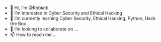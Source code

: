 - 👋 Hi, I’m @Robiatti
- 👀 I’m interested in Cyber Security and Ethical Hacking 
- 🌱 I’m currently learning Cyber Security, Ethical Hacking, Python, Hack the Box
- 💞️ I’m looking to collaborate on ...
- 📫 How to reach me ...

<!---
Robiatti/Robiatti is a ✨ special ✨ repository because its `README.md` (this file) appears on your GitHub profile.
You can click the Preview link to take a look at your changes.
--->
